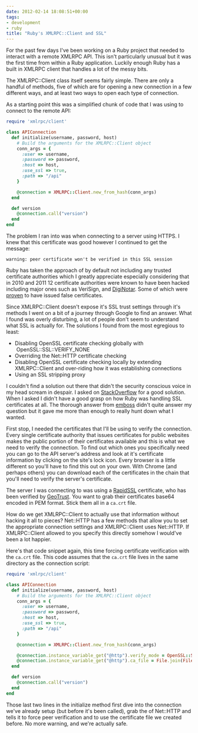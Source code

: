 ```yaml
---
date: 2012-02-14 18:08:51+00:00
tags:
- development
- ruby
title: "Ruby's XMLRPC::Client and SSL"
---
```


For the past few days I've been working on a Ruby project that needed to
interact with a remote XMLRPC API. This isn't particularly unusual but it was
the first time from within a Ruby application. Luckily enough Ruby has a built
in XMLRPC client that handles a lot of the messy bits.

The XMLRPC::Client class itself seems fairly simple. There are only a handful
of methods, five of which are for opening a new connection in a few different
ways, and at least two ways to open each type of connection.

As a starting point this was a simplified chunk of code that I was using to
connect to the remote API:

```ruby
require 'xmlrpc/client'

class APIConnection
  def initialize(username, password, host)
    # Build the arguments for the XMLRPC::Client object
    conn_args = {
      :user => username,
      :password => password,
      :host => host,
      :use_ssl => true,
      :path => "/api"
    }

    @connection = XMLRPC::Client.new_from_hash(conn_args)
  end

  def version
    @connection.call("version")
  end
end
```

The problem I ran into was when connecting to a server using HTTPS. I knew that
this certificate was good however I continued to get the message:

```
warning: peer certificate won't be verified in this SSL session
```

Ruby has taken the approach of by default not including any trusted certificate
authorities which I greatly appreciate especially considering that in 2010 and
2011 12 certificate authorities were known to have been hacked including major
ones such as VeriSign, and [DigiNotar][2]. Some of which were [proven][3] to
have issued false certificates.

Since XMLRPC::Client doesn't expose it's SSL trust settings through it's
methods I went on a bit of a journey through Google to find an answer. What I
found was overly disturbing, a lot of people don't seem to understand what SSL
is actually for. The solutions I found from the most egregious to least:

* Disabling OpenSSL certificate checking globally with
  OpenSSL::SSL::VERIFY_NONE
* Overriding the Net::HTTP certificate checking
* Disabling OpenSSL certificate checking locally by extending XMLRPC::Client
  and over-riding how it was establishing connections
* Using an SSL stripping proxy

I couldn't find a solution out there that didn't the security conscious voice
in my head scream in despair. I asked on [StackOverflow][4] for a good
solution. When I asked I didn't have a good grasp on how Ruby was handling SSL
certificates at all. The thorough answer from [emboss][5] didn't quite answer
my question but it gave me more than enough to really hunt down what I wanted.

First stop, I needed the certificates that I'll be using to verify the
connection. Every single certificate authority that issues certificates for
public websites makes the public portion of their certificates available and
this is what we need to verify the connection. To find out which ones you
specifically need you can go to the API server's address and look at it's
certificate information by clicking on the site's lock icon. Every browser is a
little different so you'll have to find this out on your own. With Chrome (and
perhaps others) you can download each of the certificates in the chain that
you'll need to verify the server's certificate.

The server I was connecting to was using a [RapidSSL][6] certificate, who has
been verified by [GeoTrust][7]. You want to grab their certificates base64
encoded in PEM format. Stick them all in a `ca.crt` file.

How do we get XMLRPC::Client to actually use that information without hacking
it all to pieces? Net::HTTP has a few methods that allow you to set the
appropriate connection settings and XMLRPC::Client uses Net::HTTP. If
XMLRPC::Client allowed to you specify this directly somehow I would've been a
lot happier.

Here's that code snippet again, this time forcing certificate verification with
the `ca.crt` file. This code assumes that the `ca.crt` file lives in the same
directory as the connection script:

```ruby
require 'xmlrpc/client'

class APIConnection
  def initialize(username, password, host)
    # Build the arguments for the XMLRPC::Client object
    conn_args = {
      :user => username,
      :password => password,
      :host => host,
      :use_ssl => true,
      :path => "/api"
    }

    @connection = XMLRPC::Client.new_from_hash(conn_args)

    @connection.instance_variable_get("@http").verify_mode = OpenSSL::SSL::VERIFY_PEER
    @connection.instance_variable_get("@http").ca_file = File.join(File.dirname(__FILE__), "ca.crt")
  end

  def version
    @connection.call("version")
  end
end
```

Those last two lines in the initialize method first dive into the connection
we've already setup (but before it's been called), grab the of Net::HTTP and
tells it to force peer verification and to use the certificate file we created
before. No more warning, and we're actually safe.

[2]: http://www.symantec.com/connect/blogs/diginotar-ssl-breach-update
[3]: http://nakedsecurity.sophos.com/2011/08/29/falsely-issued-google-ssl-certificate-in-the-wild-for-more-than-5-weeks/
[4]: http://stackoverflow.com/questions/9199660/why-is-ruby-unable-to-verify-an-ssl-certificate
[5]: http://stackoverflow.com/a/9238221/95114
[6]: http://www.rapidssl.com/
[7]: http://www.geotrust.com/
